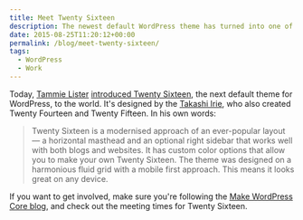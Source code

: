```yaml
---
title: Meet Twenty Sixteen
description: The newest default WordPress theme has turned into one of my favorites.
date: 2015-08-25T11:20:12+00:00
permalink: /blog/meet-twenty-sixteen/
tags:
  - WordPress
  - Work
---
```


Today, [Tammie Lister](https://profiles.wordpress.org/karmatosed) [introduced Twenty Sixteen](https://make.wordpress.org/core/2015/08/25/introducing-twenty-sixteen/), the next default theme for WordPress, to the world. It's designed by the [Takashi Irie](https://profiles.wordpress.org/iamtakashi), who also created Twenty Fourteen and Twenty Fifteen. In his own words:

> Twenty Sixteen is a modernised approach of an ever-popular layout — a horizontal masthead and an optional right sidebar that works well with both blogs and websites. It has custom color options that allow you to make your own Twenty Sixteen. The theme was designed on a harmonious fluid grid with a mobile first approach. This means it looks great on any device.

If you want to get involved, make sure you're following the [Make WordPress Core blog](https://make.wordpress.org/core/), and check out the meeting times for Twenty Sixteen.
